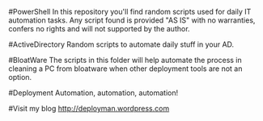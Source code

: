 #PowerShell
In this repository you'll find random scripts used for daily IT automation tasks.
Any script found is provided "AS IS" with no warranties, confers no rights and will not supported by the author.

#ActiveDirectory
Random scripts to automate daily stuff in your AD.

#BloatWare
The scripts in this folder will help automate the process in cleaning a PC from bloatware when other deployment tools are not an option.

#Deployment
Automation, automation, automation!

#Visit my blog
http://deployman.wordpress.com

